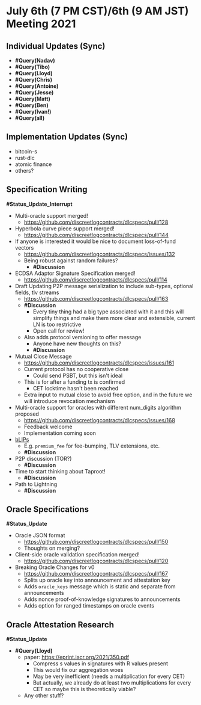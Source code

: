 # July 6th (7 PM CST)/6th (9 AM JST) Meeting 2021

## Individual Updates (Sync)

* **#Query(Nadav)**
* **#Query(Tibo)**
* **#Query(Lloyd)**
* **#Query(Chris)**
* **#Query(Antoine)**
* **#Query(Jesse)**
* **#Query(Matt)**
* **#Query(Ben)**
* **#Query(Ivan!)**
* **#Query(all)**

## Implementation Updates (Sync)

* bitcoin-s
* rust-dlc
* atomic finance
* others?

## Specification Writing

**#Status_Update_Interrupt**

* Multi-oracle support merged!
  * https://github.com/discreetlogcontracts/dlcspecs/pull/128
* Hyperbola curve piece support merged!
  * https://github.com/discreetlogcontracts/dlcspecs/pull/144
* If anyone is interested it would be nice to document loss-of-fund vectors
  * https://github.com/discreetlogcontracts/dlcspecs/issues/132
  * Being robust against random failures?
    * **#Discussion**
* ECDSA Adaptor Signature Specification merged!
  * https://github.com/discreetlogcontracts/dlcspecs/pull/114
* Draft Updating P2P message serialization to include sub-types, optional fields, tlv streams
  * https://github.com/discreetlogcontracts/dlcspecs/pull/163
  * **#Discussion**
    * Every tiny thing had a big type associated with it and this will simplify things and make them more clear and extensible, current LN is too restrictive
    * Open call for review!
  * Also adds protocol versioning to offer message
    * Anyone have new thoughts on this?
    * **#Discussion**
* Mutual Close Message
  * https://github.com/discreetlogcontracts/dlcspecs/issues/161
  * Current protocol has no cooperative close
    * Could send PSBT, but this isn't ideal
  * This is for after a funding tx is confirmed
    * CET locktime hasn't been reached
  * Extra input to mutual close to avoid free option, and in the future we will introduce revocation mechanism
* Multi-oracle support for oracles with different num_digits algorithm proposed
  * https://github.com/discreetlogcontracts/dlcspecs/issues/168
  * Feedback welcome
  * Implementation coming soon
* [bLIPs](https://lists.linuxfoundation.org/pipermail/lightning-dev/2021-June/003086.html)
  * E.g. `premium_fee` for fee-bumping, TLV extensions, etc.
  * **#Discussion**
* P2P discussion (TOR?)
  * **#Discussion**
* Time to start thinking about Taproot!
  * **#Discussion**
* Path to Lightning
  * **#Discussion**

## Oracle Specifications

**#Status_Update**

* Oracle JSON format
  * https://github.com/discreetlogcontracts/dlcspecs/pull/150
  * Thoughts on merging?
* Client-side oracle validation specification merged!
  * https://github.com/discreetlogcontracts/dlcspecs/pull/120
* Breaking Oracle Changes for v0
  * https://github.com/discreetlogcontracts/dlcspecs/pull/167
  * Splits up oracle key into announcement and attestation key
  * Adds `oracle_keys` message which is static and separate from announcements
  * Adds nonce proof-of-knowledge signatures to announcements
  * Adds option for ranged timestamps on oracle events

## Oracle Attestation Research

**#Status_Update**

* **#Query(Lloyd)**
  * paper: https://eprint.iacr.org/2021/350.pdf
    * Compress s values in signatures with R values present
    * This would fix our aggregation woes
    * May be very inefficient (needs a multiplication for every CET)
    * But actually, we already do at least two multiplications for every CET so maybe this is theoretically viable?
  * Any other stuff?